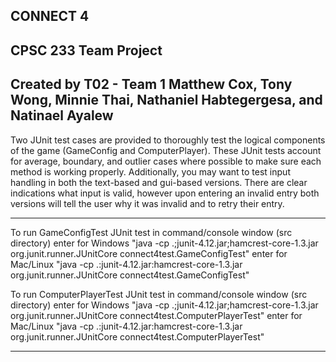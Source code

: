 CONNECT 4
-----------------------
CPSC 233 Team Project
-----------------------
Created by T02 - Team 1
Matthew Cox, Tony Wong, Minnie Thai, Nathaniel Habtegergesa, and Natinael Ayalew
-----------------------

Two JUnit test cases are provided to thoroughly test the logical components of the game (GameConfig and
ComputerPlayer). These JUnit tests account for average, boundary, and outlier cases where possible to make sure each
method is working properly. Additionally, you may want to test input handling in both the text-based and
gui-based versions. There are clear indications what input is valid, however upon entering an invalid entry
both versions will tell the user why it was invalid and to retry their entry.

-----------------------

To run GameConfigTest JUnit test in command/console window (src directory)
enter for Windows "java -cp .;junit-4.12.jar;hamcrest-core-1.3.jar org.junit.runner.JUnitCore connect4test.GameConfigTest"
enter for Mac/Linux "java -cp .:junit-4.12.jar:hamcrest-core-1.3.jar org.junit.runner.JUnitCore connect4test.GameConfigTest"

To run ComputerPlayerTest JUnit test in command/console window (src directory)
enter for Windows "java -cp .;junit-4.12.jar;hamcrest-core-1.3.jar org.junit.runner.JUnitCore connect4test.ComputerPlayerTest"
enter for Mac/Linux "java -cp .:junit-4.12.jar:hamcrest-core-1.3.jar org.junit.runner.JUnitCore connect4test.ComputerPlayerTest"

-----------------------
